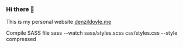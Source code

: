 ### Hi there 👋
This is my personal website [denzildoyle.me](https://www.denzildoyle.me/)

Compile SASS file 
sass --watch sass/styles.scss css/styles.css --style compressed

<!--
**denzildoyle/denzildoyle** is a ✨ _special_ ✨ repository because its `README.md` (this file) appears on your GitHub profile.

Here are some ideas to get you started:

- 🔭 I’m currently working on ...
- 🌱 I’m currently learning ...
- 👯 I’m looking to collaborate on ...
- 🤔 I’m looking for help with ...
- 💬 Ask me about ...
- 📫 How to reach me: ...
- 😄 Pronouns: ...
- ⚡ Fun fact: ...
-->
